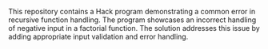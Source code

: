 This repository contains a Hack program demonstrating a common error in recursive function handling. The program showcases an incorrect handling of negative input in a factorial function. The solution addresses this issue by adding appropriate input validation and error handling.